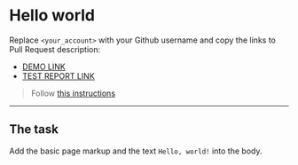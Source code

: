 # Hello world
Replace `<your_account>` with your Github username and copy the links to Pull Request description:
- [DEMO LINK](https://githi54.github.io/layout_hello-world/)
- [TEST REPORT LINK](https://githi54.github.io/layout_hello-world/report/html_report/)

> Follow [this instructions](https://mate-academy.github.io/layout_task-guideline/#how-to-solve-the-layout-tasks-on-github)
___

## The task
Add the basic page markup and the text `Hello, world!` into the body.

